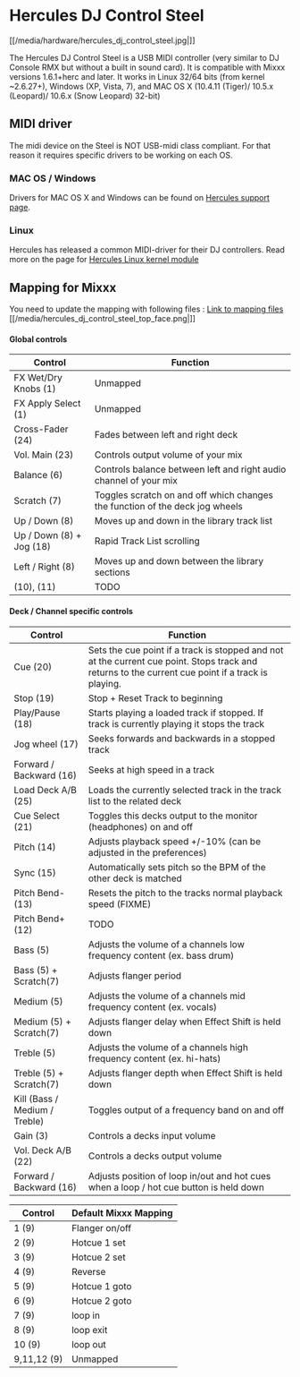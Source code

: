 # Hercules DJ Control Steel

[[/media/hardware/hercules_dj_control_steel.jpg|]]

The Hercules DJ Control Steel is a USB MIDI controller (very similar to
DJ Console RMX but without a built in sound card). It is compatible with
Mixxx versions 1.6.1+herc and later. It works in Linux 32/64 bits (from
kernel \~2.6.27+), Windows (XP, Vista, 7), and MAC OS X (10.4.11
(Tiger)/ 10.5.x (Leopard)/ 10.6.x (Snow Leopard) 32-bit)

## MIDI driver

The midi device on the Steel is NOT USB-midi class compliant. For that
reason it requires specific drivers to be working on each OS.

### MAC OS / Windows

Drivers for MAC OS X and Windows can be found on [Hercules support
page](http://ts.hercules.com/eng/index.php?pg=view_files&gid=17&fid=62&pid=215&cid=1).

### Linux

Hercules has released a common MIDI-driver for their DJ controllers.
Read more on the page for [Hercules Linux kernel
module](Hercules%20Linux%20kernel%20module)

## Mapping for Mixxx

You need to update the mapping with following files : [Link to mapping
files](http://slist.lilotux.net/linux/deejay/mixxx/)
[[/media/hercules_dj_control_steel_top_face.png|]]

#### Global controls

| Control                  | Function                                                                     |
| ------------------------ | ---------------------------------------------------------------------------- |
| FX Wet/Dry Knobs (1)     | Unmapped                                                                     |
| FX Apply Select (1)      | Unmapped                                                                     |
| Cross-Fader (24)         | Fades between left and right deck                                            |
| Vol. Main (23)           | Controls output volume of your mix                                           |
| Balance (6)              | Controls balance between left and right audio channel of your mix            |
| Scratch (7)              | Toggles scratch on and off which changes the function of the deck jog wheels |
| Up / Down (8)            | Moves up and down in the library track list                                  |
| Up / Down (8) + Jog (18) | Rapid Track List scrolling                                                   |
| Left / Right (8)         | Moves up and down between the library sections                               |
| (10), (11)               | TODO                                                                         |

#### Deck / Channel specific controls

| Control                       | Function                                                                                                                                           |
| ----------------------------- | -------------------------------------------------------------------------------------------------------------------------------------------------- |
| Cue (20)                      | Sets the cue point if a track is stopped and not at the current cue point. Stops track and returns to the current cue point if a track is playing. |
| Stop (19)                     | Stop + Reset Track to beginning                                                                                                                    |
| Play/Pause (18)               | Starts playing a loaded track if stopped. If track is currently playing it stops the track                                                         |
| Jog wheel (17)                | Seeks forwards and backwards in a stopped track                                                                                                    |
| Forward / Backward (16)       | Seeks at high speed in a track                                                                                                                     |
| Load Deck A/B (25)            | Loads the currently selected track in the track list to the related deck                                                                           |
| Cue Select (21)               | Toggles this decks output to the monitor (headphones) on and off                                                                                   |
| Pitch (14)                    | Adjusts playback speed +/-10% (can be adjusted in the preferences)                                                                                 |
| Sync (15)                     | Automatically sets pitch so the BPM of the other deck is matched                                                                                   |
| Pitch Bend- (13)              | Resets the pitch to the tracks normal playback speed (FIXME)                                                                                       |
| Pitch Bend+ (12)              | TODO                                                                                                                                               |
| Bass (5)                      | Adjusts the volume of a channels low frequency content (ex. bass drum)                                                                             |
| Bass (5) + Scratch(7)         | Adjusts flanger period                                                                                                                             |
| Medium (5)                    | Adjusts the volume of a channels mid frequency content (ex. vocals)                                                                                |
| Medium (5) + Scratch(7)       | Adjusts flanger delay when Effect Shift is held down                                                                                               |
| Treble (5)                    | Adjusts the volume of a channels high frequency content (ex. hi-hats)                                                                              |
| Treble (5) + Scratch(7)       | Adjusts flanger depth when Effect Shift is held down                                                                                               |
| Kill (Bass / Medium / Treble) | Toggles output of a frequency band on and off                                                                                                      |
| Gain (3)                      | Controls a decks input volume                                                                                                                      |
| Vol. Deck A/B (22)            | Controls a decks output volume                                                                                                                     |
| Forward / Backward (16)       | Adjusts position of loop in/out and hot cues when a loop / hot cue button is held down                                                             |

| Control     | Default Mixxx Mapping |
| ----------- | --------------------- |
| 1 (9)       | Flanger on/off        |
| 2 (9)       | Hotcue 1 set          |
| 3 (9)       | Hotcue 2 set          |
| 4 (9)       | Reverse               |
| 5 (9)       | Hotcue 1 goto         |
| 6 (9)       | Hotcue 2 goto         |
| 7 (9)       | loop in               |
| 8 (9)       | loop exit             |
| 10 (9)      | loop out              |
| 9,11,12 (9) | Unmapped              |
